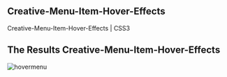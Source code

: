 ## Creative-Menu-Item-Hover-Effects
Creative-Menu-Item-Hover-Effects | CSS3

## The Results Creative-Menu-Item-Hover-Effects
![hovermenu](https://user-images.githubusercontent.com/42092373/69009501-42d9e580-0988-11ea-87d7-8c2bac1230ea.png)

